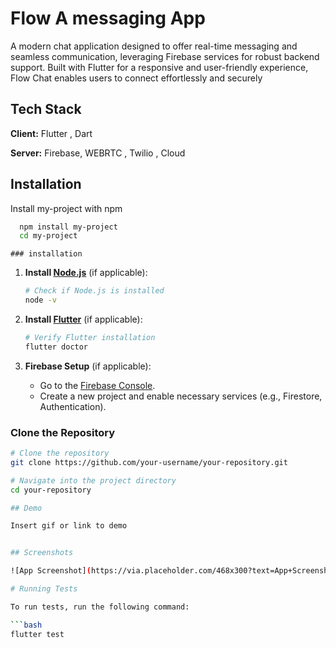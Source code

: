 
# Flow A messaging App

A modern chat application designed to offer real-time messaging and seamless communication, leveraging Firebase
 services for robust backend support. Built with Flutter for a responsive and user-friendly experience, Flow Chat enables users
 to connect effortlessly and securely
## Tech Stack

**Client:** Flutter , Dart

**Server:** Firebase, WEBRTC , Twilio , Cloud


## Installation

Install my-project with npm

```bash
  npm install my-project
  cd my-project
```
    ### installation

1. **Install [Node.js](https://nodejs.org/)** (if applicable):
    ```bash
    # Check if Node.js is installed
    node -v
    ```

2. **Install [Flutter](https://flutter.dev/docs/get-started/install)** (if applicable):
    ```bash
    # Verify Flutter installation
    flutter doctor
    ```

3. **Firebase Setup** (if applicable):
    - Go to the [Firebase Console](https://console.firebase.google.com/).
    - Create a new project and enable necessary services (e.g., Firestore, Authentication).

### Clone the Repository

```bash
# Clone the repository
git clone https://github.com/your-username/your-repository.git

# Navigate into the project directory
cd your-repository

## Demo

Insert gif or link to demo


## Screenshots

![App Screenshot](https://via.placeholder.com/468x300?text=App+Screenshot+Here)

# Running Tests

To run tests, run the following command:

```bash
flutter test


